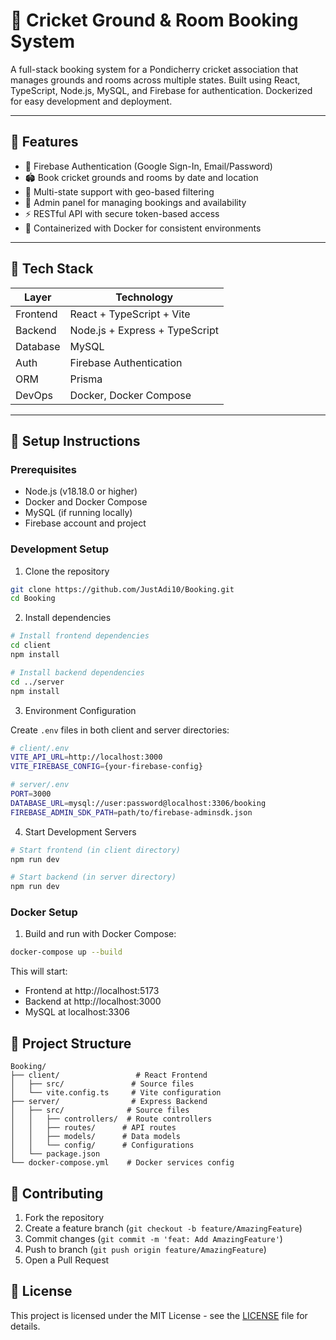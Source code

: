 # 🏏 Cricket Ground & Room Booking System

A full-stack booking system for a Pondicherry cricket association that manages grounds and rooms across multiple states. Built using React, TypeScript, Node.js, MySQL, and Firebase for authentication. Dockerized for easy development and deployment.

---

## 🚀 Features

- 🔐 Firebase Authentication (Google Sign-In, Email/Password)
- 🏟️ Book cricket grounds and rooms by date and location
- 📍 Multi-state support with geo-based filtering
- 🧾 Admin panel for managing bookings and availability
- ⚡ RESTful API with secure token-based access
- 🐳 Containerized with Docker for consistent environments

---

## 🧱 Tech Stack

| Layer         | Technology                  |
|---------------|----------------------------|
| Frontend      | React + TypeScript + Vite  |
| Backend       | Node.js + Express + TypeScript |
| Database      | MySQL                      |
| Auth          | Firebase Authentication    |
| ORM           | Prisma                     |
| DevOps        | Docker, Docker Compose     |

---

## 🔧 Setup Instructions

### Prerequisites

- Node.js (v18.18.0 or higher)
- Docker and Docker Compose
- MySQL (if running locally)
- Firebase account and project

### Development Setup

1. Clone the repository
```bash
git clone https://github.com/JustAdi10/Booking.git
cd Booking
```

2. Install dependencies
```bash
# Install frontend dependencies
cd client
npm install

# Install backend dependencies
cd ../server
npm install
```

3. Environment Configuration

Create `.env` files in both client and server directories:

```bash
# client/.env
VITE_API_URL=http://localhost:3000
VITE_FIREBASE_CONFIG={your-firebase-config}

# server/.env
PORT=3000
DATABASE_URL=mysql://user:password@localhost:3306/booking
FIREBASE_ADMIN_SDK_PATH=path/to/firebase-adminsdk.json
```

4. Start Development Servers

```bash
# Start frontend (in client directory)
npm run dev

# Start backend (in server directory)
npm run dev
```

### Docker Setup

1. Build and run with Docker Compose:

```bash
docker-compose up --build
```

This will start:
- Frontend at http://localhost:5173
- Backend at http://localhost:3000
- MySQL at localhost:3306

## 📁 Project Structure

```
Booking/
├── client/                 # React Frontend
│   ├── src/               # Source files
│   └── vite.config.ts     # Vite configuration
├── server/                # Express Backend
│   ├── src/              # Source files
│   │   ├── controllers/  # Route controllers
│   │   ├── routes/      # API routes
│   │   ├── models/      # Data models
│   │   └── config/      # Configurations
│   └── package.json
└── docker-compose.yml    # Docker services config
```

## 🤝 Contributing

1. Fork the repository
2. Create a feature branch (`git checkout -b feature/AmazingFeature`)
3. Commit changes (`git commit -m 'feat: Add AmazingFeature'`)
4. Push to branch (`git push origin feature/AmazingFeature`)
5. Open a Pull Request

## 📝 License

This project is licensed under the MIT License - see the [LICENSE](LICENSE) file for details.
